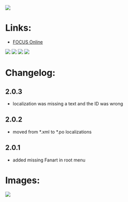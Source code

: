 ![](https://raw.githubusercontent.com/bromix/repository.bromix.storage/master/plugin.video.focus-online.de/icon.png)
# **Links:**

* [FOCUS Online](www.focus.de/videos)

[![](https://www.paypalobjects.com/en_GB/i/btn/btn_donate_LG.gif)](https://goo.gl/U5oVOj) [![](https://www.paypalobjects.com/en_US/i/btn/btn_donate_LG.gif)](https://goo.gl/15V9TN) [![](https://www.paypalobjects.com/de_DE/i/btn/btn_donate_LG.gif)](https://goo.gl/oEjE9E) [![](https://pledgie.com/campaigns/29261.png?skin_name=chrome)](https://goo.gl/K4RZrZ) 

# **Changelog:**

## **2.0.3**

* localization was missing a text and the ID was wrong

## **2.0.2**

* moved from *.xml to *.po localizations

## **2.0.1**

* added missing Fanart in root menu


# **Images:**
![](http://i.imgur.com/cQDWsdn.png)
